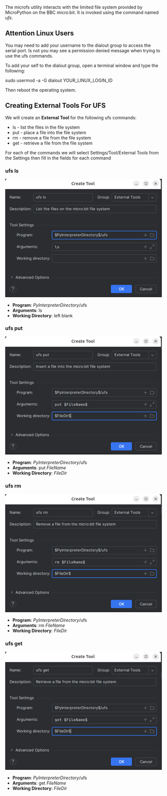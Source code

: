 The microfs utility interacts with the limited file system 
provided by MicroPython on the BBC micro:bit. 
It is invoked using the command named _ufs_.

## Attention Linux Users

You may need to add your username to the dialout group to access the serial
port. Is not you may see a permission denied message when trying to use the
ufs commands.

To add your self to the dialout group, open a terminal window and type the following:

sudo usermod -a -G dialout YOUR_LINUX_LOGIN_ID

Then reboot the operating system.

## Creating External Tools For UFS

We will create an **External Tool** for the following ufs commands:

* ls - list the files in the file system
* put - place a file into the file system
* rm - remove a file from the file system
* get - retrieve a file from the file system

For each of the commands we will select Settings/Tool/External Tools
from the Settings 
then fill in the fields for each command

### ufs ls

![](./images/ufs_ls.png)


* **Program**: $PyInterpreterDirectory$/ufs
* **Arguments**: ls
* **Working Directory**: left blank

### ufs put

![](./images/ufs_put.png)


* **Program**: $PyInterpreterDirectory$/ufs
* **Arguments**: put $FileName$
* **Working Directory**: $FileDir$

### ufs rm

![](./images/ufs_rm.png)


* **Program**: $PyInterpreterDirectory$/ufs
* **Arguments**: rm $FileName$
* **Working Directory**: $FileDir$

### ufs get

![](./images/ufs_get.png)


* **Program**: $PyInterpreterDirectory$/ufs
* **Arguments**: get $FileName$
* **Working Directory**: $FileDir$

